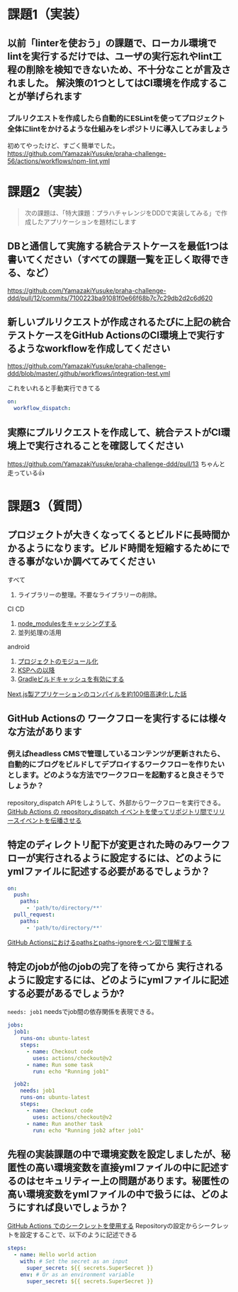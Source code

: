 # 課題1（実装）
## 以前「linterを使おう」の課題で、ローカル環境でlintを実行するだけでは、ユーザの実行忘れやlint工程の削除を検知できないため、不十分なことが言及されました。 解決策の1つとしてはCI環境を作成することが挙げられます
### プルリクエストを作成したら自動的にESLintを使ってプロジェクト全体にlintをかけるような仕組みをレポジトリに導入してみましょう

初めてやったけど、すごく簡単でした。
https://github.com/YamazakiYusuke/praha-challenge-56/actions/workflows/npm-lint.yml

# 課題2（実装）
> 次の課題は、「特大課題：プラハチャレンジをDDDで実装してみる」で作成したアプリケーションを題材にします

## DBと通信して実施する統合テストケースを最低1つは書いてください（すべての課題一覧を正しく取得できる、など）
https://github.com/YamazakiYusuke/praha-challenge-ddd/pull/12/commits/7100223ba91081f0e66f68b7c7c29db2d2c6d620

## 新しいプルリクエストが作成されるたびに上記の統合テストケースをGitHub ActionsのCI環境上で実行するようなworkflowを作成してください
https://github.com/YamazakiYusuke/praha-challenge-ddd/blob/master/.github/workflows/integration-test.yml

これをいれると手動実行できてる
```yaml
on:
  workflow_dispatch:
```

## 実際にプルリクエストを作成して、統合テストがCI環境上で実行されることを確認してください
https://github.com/YamazakiYusuke/praha-challenge-ddd/pull/13
ちゃんと走っている👍️

# 課題3（質問）
## プロジェクトが大きくなってくるとビルドに長時間かかるようになります。ビルド時間を短縮するためにできる事がないか調べてみてください
すべて
1. ライブラリーの整理。不要なライブラリーの削除。

CI CD
1. [node_modulesをキャッシングする](https://dev.classmethod.jp/articles/caching-dependencies-in-workflow-execution-on-github-actions/)
2. 並列処理の活用

android
1. [プロジェクトのモジュール化](https://developer.android.com/build/optimize-your-build?hl=ja#create_libraries)
2. [KSPへの以降](https://developer.android.com/build/optimize-your-build?hl=ja#migrate_to_ksp)
3. [Gradleビルドキャッシュを有効にする](https://note.com/techbookfest/n/n1f59e37bad56)


[Next.js製アプリケーションのコンパイルを約100倍高速化した話](https://zenn.dev/mkt/articles/543669021d9a1e)

## GitHub Actionsの ワークフローを実行するには様々な方法があります
### 例えばheadless CMSで管理しているコンテンツが更新されたら、自動的にブログをビルドしてデプロイするワークフローを作りたいとします。どのような方法でワークフローを起動すると良さそうでしょうか？
repository_dispatch APIをしようして、外部からワークフローを実行できる。
[GitHub Actions の repository_dispatch イベントを使ってリポジトリ間でリリースイベントを伝播させる](https://qiita.com/takat0-h0rikosh1/items/d464f4733ff81fda23fc)

## 特定のディレクトリ配下が変更された時のみワークフローが実行されるように設定するには、どのようにymlファイルに記述する必要があるでしょうか？

```yaml
on:
  push:
    paths:
      - 'path/to/directory/**'
  pull_request:
    paths:
      - 'path/to/directory/**'
```

[GitHub Actionsにおけるpathsとpaths-ignoreをベン図で理解する](https://qiita.com/nacam403/items/3e2a5df5e88ba20aa76a)

## 特定のjobが他のjobの完了を待ってから 実行されるように設定するには、どのようにymlファイルに記述する必要があるでしょうか?

`needs: job1`
needsでjob間の依存関係を表現できる。

```yaml
jobs:
  job1:
    runs-on: ubuntu-latest
    steps:
      - name: Checkout code
        uses: actions/checkout@v2
      - name: Run some task
        run: echo "Running job1"

  job2:
    needs: job1
    runs-on: ubuntu-latest
    steps:
      - name: Checkout code
        uses: actions/checkout@v2
      - name: Run another task
        run: echo "Running job2 after job1"
```

## 先程の実装課題の中で環境変数を設定しましたが、秘匿性の高い環境変数を直接ymlファイルの中に記述するのはセキュリティー上の問題があります。秘匿性の高い環境変数をymlファイルの中で扱うには、どのようにすれば良いでしょうか？

[GitHub Actions でのシークレットを使用する](https://docs.github.com/ja/actions/security-for-github-actions/security-guides/using-secrets-in-github-actions)
Repositoryの設定からシークレットを設定することで、以下のように記述できる

```yaml
steps:
  - name: Hello world action
    with: # Set the secret as an input
      super_secret: ${{ secrets.SuperSecret }}
    env: # Or as an environment variable
      super_secret: ${{ secrets.SuperSecret }}
```

